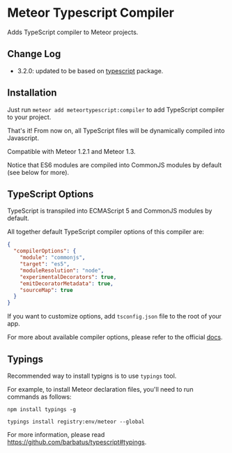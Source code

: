 # Meteor Typescript Compiler

Adds TypeScript compiler to Meteor projects.

## Change Log

 * 3.2.0: updated to be based on [typescript](https://github.com/barbatus/typescript) package.

## Installation

Just run `meteor add meteortypescript:compiler` to add TypeScript compiler to your project.

That's it! From now on, all TypeScript files will be dynamically compiled into Javascript.

Compatible with Meteor 1.2.1 and Meteor 1.3.

Notice that ES6 modules are compiled into CommonJS modules by default (see below for more).

## TypeScript Options

TypeScript is transpiled into ECMAScript 5 and CommonJS modules by default.

All together default TypeScript compiler options of this compiler are:

````json
{
  "compilerOptions": {
    "module": "commonjs",
    "target": "es5",
    "moduleResolution": "node",
    "experimentalDecorators": true,
    "emitDecoratorMetadata": true,
    "sourceMap": true
  }
}
````

If you want to customize options, add `tsconfig.json` file to the root of your app.

For more about available compiler options, please refer to the official [docs](http://www.typescriptlang.org/docs/handbook/compiler-options.html).

## Typings

Recommended way to install typigns is to use `typings` tool.

For example, to install Meteor declaration files, you'll need to run commands as follows:

````
npm install typings -g

typings install registry:env/meteor --global
````

For more information, please read https://github.com/barbatus/typescript#typings.
